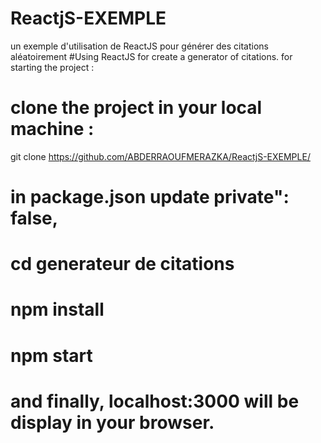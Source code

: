 # ReactjS-EXEMPLE
un exemple d'utilisation de ReactJS pour générer des citations aléatoirement
#Using ReactJS for create a generator of citations. 
for starting the project : 
# clone the project in your local machine :
git clone https://github.com/ABDERRAOUFMERAZKA/ReactjS-EXEMPLE/
# in package.json update private": false,
# cd generateur de citations
# npm install
# npm start
# and finally, localhost:3000 will be display in your browser.
